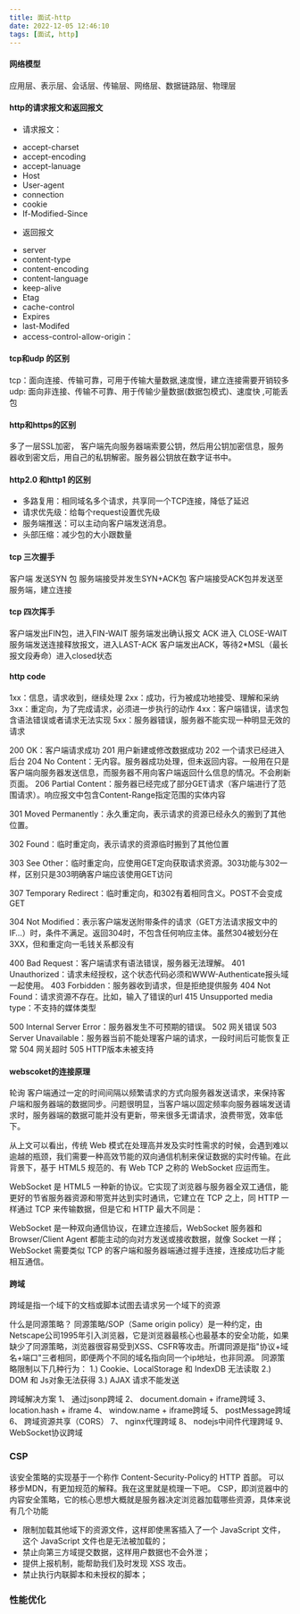 ```yaml
---
title: 面试-http
date: 2022-12-05 12:46:10
tags: [面试, http]
---
```


#### 网络模型
应用层、表示层、会话层、传输层、网络层、数据链路层、物理层

#### http的请求报文和返回报文
* 请求报文：
- accept-charset
- accept-encoding
- accept-lanuage
- Host
- User-agent
- connection
- cookie
- If-Modified-Since

* 返回报文
- server
- content-type
- content-encoding
- content-language
- keep-alive
- Etag
- cache-control
- Expires
- last-Modifed
- access-control-allow-origin：



#### tcp和udp 的区别
tcp：面向连接、传输可靠，可用于传输大量数据,速度慢，建立连接需要开销较多
udp: 面向非连接、传输不可靠、用于传输少量数据(数据包模式)、速度快 ,可能丢包


#### http和https的区别
多了一层SSL加密，
客户端先向服务器端索要公钥，然后用公钥加密信息，服务器收到密文后，用自己的私钥解密。服务器公钥放在数字证书中。

#### http2.0 和http1 的区别
- 多路复用：相同域名多个请求，共享同一个TCP连接，降低了延迟
- 请求优先级：给每个request设置优先级
- 服务端推送：可以主动向客户端发送消息。
- 头部压缩：减少包的大小跟数量

#### tcp 三次握手
客户端 发送SYN 包
服务端接受并发生SYN+ACK包
客户端接受ACK包并发送至服务端，建立连接

#### tcp 四次挥手
客户端发出FIN包，进入FIN-WAIT
服务端发出确认报文 ACK 进入 CLOSE-WAIT
服务端发送连接释放报文，进入LAST-ACK
客户端发出ACK，等待2*MSL（最长报文段寿命）进入closed状态



#### http code
1xx：信息，请求收到，继续处理 
2xx：成功，行为被成功地接受、理解和采纳 
3xx：重定向，为了完成请求，必须进一步执行的动作 
4xx：客户端错误，请求包含语法错误或者请求无法实现 
5xx：服务器错误，服务器不能实现一种明显无效的请求 

200 OK：客户端请求成功
201 用户新建或修改数据成功
202 一个请求已经进入后台
204 No Content：无内容。服务器成功处理，但未返回内容。一般用在只是客户端向服务器发送信息，而服务器不用向客户端返回什么信息的情况。不会刷新页面。
206 Partial Content：服务器已经完成了部分GET请求（客户端进行了范围请求）。响应报文中包含Content-Range指定范围的实体内容

301 Moved Permanently：永久重定向，表示请求的资源已经永久的搬到了其他位置。

302 Found：临时重定向，表示请求的资源临时搬到了其他位置

303 See Other：临时重定向，应使用GET定向获取请求资源。303功能与302一样，区别只是303明确客户端应该使用GET访问

307 Temporary Redirect：临时重定向，和302有着相同含义。POST不会变成GET

304 Not Modified：表示客户端发送附带条件的请求（GET方法请求报文中的IF…）时，条件不满足。返回304时，不包含任何响应主体。虽然304被划分在3XX，但和重定向一毛钱关系都没有


400 Bad Request：客户端请求有语法错误，服务器无法理解。
401 Unauthorized：请求未经授权，这个状态代码必须和WWW-Authenticate报头域一起使用。
403 Forbidden：服务器收到请求，但是拒绝提供服务
404 Not Found：请求资源不存在。比如，输入了错误的url
415 Unsupported media type：不支持的媒体类型

500 Internal Server Error：服务器发生不可预期的错误。
502 网关错误
503 Server Unavailable：服务器当前不能处理客户端的请求，一段时间后可能恢复正常
504 网关超时
505 HTTP版本未被支持


#### webscoket的连接原理

轮询
客户端通过一定的时间间隔以频繁请求的方式向服务器发送请求，来保持客户端和服务器端的数据同步。问题很明显，当客户端以固定频率向服务器端发送请求时，服务器端的数据可能并没有更新，带来很多无谓请求，浪费带宽，效率低下。

从上文可以看出，传统 Web 模式在处理高并发及实时性需求的时候，会遇到难以逾越的瓶颈，我们需要一种高效节能的双向通信机制来保证数据的实时传输。在此背景下，基于 HTML5 规范的、有 Web TCP 之称的 WebSocket 应运而生。

WebSocket 是 HTML5 一种新的协议。它实现了浏览器与服务器全双工通信，能更好的节省服务器资源和带宽并达到实时通讯，它建立在 TCP 之上，同 HTTP 一样通过 TCP 来传输数据，但是它和 HTTP 最大不同是：

WebSocket 是一种双向通信协议，在建立连接后，WebSocket 服务器和 Browser/Client Agent 都能主动的向对方发送或接收数据，就像 Socket 一样；
WebSocket 需要类似 TCP 的客户端和服务器端通过握手连接，连接成功后才能相互通信。


#### 跨域
跨域是指一个域下的文档或脚本试图去请求另一个域下的资源

什么是同源策略？
同源策略/SOP（Same origin policy）是一种约定，由Netscape公司1995年引入浏览器，它是浏览器最核心也最基本的安全功能，如果缺少了同源策略，浏览器很容易受到XSS、CSFR等攻击。所谓同源是指"协议+域名+端口"三者相同，即便两个不同的域名指向同一个ip地址，也非同源。
同源策略限制以下几种行为：
1.) Cookie、LocalStorage 和 IndexDB 无法读取
2.) DOM 和 Js对象无法获得
3.) AJAX 请求不能发送

跨域解决方案
1、 通过jsonp跨域
2、 document.domain + iframe跨域
3、 location.hash + iframe
4、 window.name + iframe跨域
5、 postMessage跨域
6、 跨域资源共享（CORS）
7、 nginx代理跨域
8、 nodejs中间件代理跨域
9、 WebSocket协议跨域

### CSP
该安全策略的实现基于一个称作 Content-Security-Policy的 HTTP 首部。
可以移步MDN，有更加规范的解释。我在这里就是梳理一下吧。
CSP，即浏览器中的内容安全策略，它的核心思想大概就是服务器决定浏览器加载哪些资源，具体来说有几个功能
* 限制加载其他域下的资源文件，这样即使黑客插入了一个 JavaScript 文件，这个 JavaScript 文件也是无法被加载的；
* 禁止向第三方域提交数据，这样用户数据也不会外泄；
* 提供上报机制，能帮助我们及时发现 XSS 攻击。
* 禁止执行内联脚本和未授权的脚本；

### 性能优化

